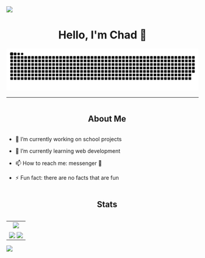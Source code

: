 <!--horizontal divider(gradiant)-->
<img src="https://user-images.githubusercontent.com/73097560/115834477-dbab4500-a447-11eb-908a-139a6edaec5c.gif">

<!--h1 without bottom border-->
<div align="center">
  <span>
    <h1>Hello, I'm Chad 👋</h1>
  </span>
</div>

<!--- snake -->
<div align="center">
  <img src="https://github.com/chdean-09/chdean-09/blob/main/resources/grid-snake.svg" alt="snake" />
</div>
<hr>

<!--h2 without bottom border-->
<div id="user-content-toc">
  <ul align="center">
    <summary><h2 style="display: inline-block">About Me</h2></summary>
  </ul>
</div>

<!--Intro start-->
- 🔭 I’m currently working on school projects
  
- 🌱 I’m currently learning web development
  
- 📫 How to reach me: messenger 🥹
  
- ⚡ Fun fact: there are no facts that are fun
<!--Intro end-->

<!--h2 without bottom border-->
<div id="user-content-toc">
  <ul align="center">
    <summary><h2 style="display: inline-block">Stats</h2></summary>
  </ul>
</div>

<!--- stats (start) -->
<table align="center">
  <tr border="none" width="100%">
  <td width="100%" align="center">
    <img src="https://streak-stats.demolab.com?user=chdean-09&theme=codestackr&mode=weekly" /> 
  </td>
  </tr>

  <tr border="none" width="100%">
  <td width="100%" align="center">
    <img height=200 align="center" src="https://github-readme-stats.vercel.app/api?username=chdean-09&show_icons=true&theme=codeSTACKr&show=reviews,prs_merged_percentage&hide=stars,issues&include_all_commits=true&rank_icon=percentile" />
    <img height=200 align="center" src="https://github-readme-stats.vercel.app/api/top-langs/?username=chdean-09&layout=compact&theme=codeSTACKr" />
  </td>
  </tr>
</table>
<!--- stats (end) -->

<!--horizontal divider(gradiant)-->
<img src="https://user-images.githubusercontent.com/73097560/115834477-dbab4500-a447-11eb-908a-139a6edaec5c.gif">
